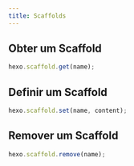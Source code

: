 ```yaml
---
title: Scaffolds
---
```


## Obter um Scaffold

```js
hexo.scaffold.get(name);
```

## Definir um Scaffold

```js
hexo.scaffold.set(name, content);
```

## Remover um Scaffold

```js
hexo.scaffold.remove(name);
```
